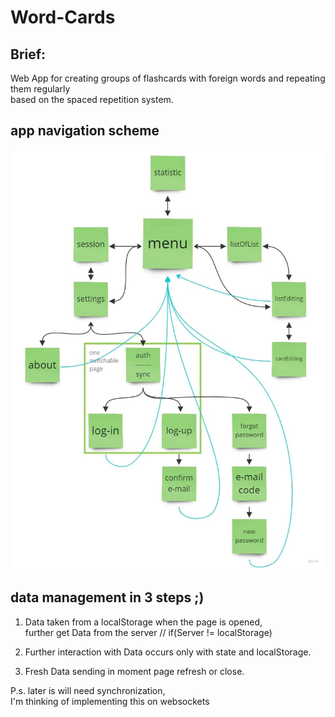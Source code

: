 # Word-Cards

## Brief:
Web App for creating groups of flashcards with foreign words and repeating them regularly  
based on the spaced repetition system.

## app navigation scheme
![app navigation scheme](./src/assets/ref/app-navigation-scheme.jpg)

## data management in 3 steps ;) 

1. Data taken from a localStorage when the page is opened,  
further get Data from the server // if(Server != localStorage)  

2. Further interaction with Data occurs only with state and localStorage.  

3. Fresh Data sending in moment page refresh or close.

P.s. later is will need synchronization,  
I'm thinking of implementing this on websockets
